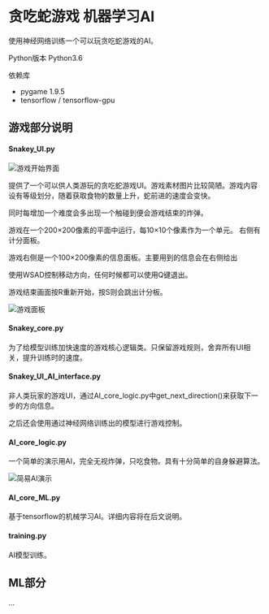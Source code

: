 # 贪吃蛇游戏 机器学习AI
使用神经网络训练一个可以玩贪吃蛇游戏的AI。

Python版本 Python3.6

依赖库

- pygame 1.9.5
- tensorflow / tensorflow-gpu

## 游戏部分说明

#### Snakey_UI.py

![游戏开始界面](https://github.com/cstrikest/ML_Snakey/blob/master/images/gamestart_image.png?raw=true)

提供了一个可以供人类游玩的贪吃蛇游戏UI。游戏素材图片比较简陋。游戏内容设有等级划分，随着获取食物的数量上升，蛇前进的速度会变快。

同时每增加一个难度会多出现一个触碰到便会游戏结束的炸弹。

游戏在一个200×200像素的平面中运行，每10×10个像素作为一个单元。 右侧有计分面板。

游戏右侧是一个100×200像素的信息面板。主要用到的信息会在右侧给出

使用WSAD控制移动方向，任何时候都可以使用Q键退出。

游戏结束画面按R重新开始，按S则会跳出计分板。

![游戏面板](https://github.com/cstrikest/ML_Snakey/blob/master/images/game_image.png?raw=true)

#### Snakey_core.py

为了给模型训练加快速度的游戏核心逻辑类。只保留游戏规则，舍弃所有UI相关，提升训练时的速度。

#### Snakey_UI_AI_interface.py

非人类玩家的游戏UI，通过AI_core_logic.py中get_next_direction()来获取下一步的方向信息。

之后还会使用通过神经网络训练出的模型进行游戏控制。

#### AI_core_logic.py

一个简单的演示用AI，完全无视炸弹，只吃食物。具有十分简单的自身躲避算法。

![简易AI演示](https://github.com/cstrikest/ML_Snakey/blob/master/images/2.gif?raw=true)

#### AI_core_ML.py

基于tensorflow的机械学习AI。详细内容将在后文说明。

#### training.py

AI模型训练。

## ML部分

...